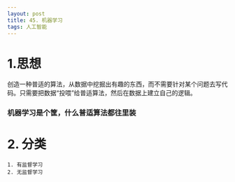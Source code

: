 ```yaml
---
layout: post
title: 45. 机器学习
tags: 人工智能
---
```


# 1.思想
创造一种普适的算法，从数据中挖掘出有趣的东西，而不需要针对某个问题去写代码。只需要把数据“投喂”给普适算法，然后在数据上建立自己的逻辑。
### **机器学习是个筐，什么普适算法都往里装**

# 2. 分类
    1. 有监督学习
    2. 无监督学习
